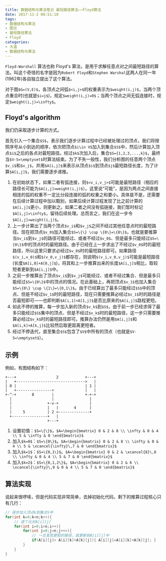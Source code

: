 ```yaml
---
title: 数据结构与算法笔记 最短路径算法——Floyd算法
date: 2017-11-2 08:51:10
tags:
- 数据结构与算法
- 图论 
- 最短路径算法
- Floyd
categories:
- 大道
- 数据结构与算法
---
```


`Floyd-Warshall` 算法也称 Floyd's 算法，是用于求解任意点对之间最短路径的算法。叫这个奇怪的名字是因为`Robert Floyd`和`Stephen Warshal`这两人在同一年(1962年)各自独立提出了这个算法。

对于图`$G=(V,E)$`，各顶点之间弧`$<i,j>$`的权重表示为`$weight(i,j)$`，当两个顶点重合时(也就是`$i=j$`)，规定`$weight(i,j)=0$`；当两个顶点之间无弧连接时，规定`$weight(i,j)=\infty$`。

## Floyd's algorithm

我们仍采取逐步计算的方式。<!-- more -->

首先引入一个集合`$S$`，表示我们逐步计算过程中已经被处理过的顶点，我们将按照序号从小到达的顺序，依次把顶点`$i\in V$`加入到集合`$S$`中，然后计算加入顶点`$i$`之后的各点对最短路径。经过`$k$`次加入后，集合`$S={1,2,3,...,k}$`，最终当`$V-S=\emptyset$`时算法结束。为了不失一般性，我们分析图的任意两个顶点`$v_i$`和`$v_j$`，并用`$A[i,j]$`来表示从顶点`$i$`到顶点`$j$`最短路径长度，为了计算`$A[i,j]$`，我们需要逐步递推。
1. 在初始状态下，如果二者有弧连接，则`$<v_i,v_j>$`可能是最短路径（相应的路径长可能为`$A[i,j]=weight(i,j)$`）。这里说“可能”，是因为两点之间直接相连的弧的权重不一定比分段连接的弧的权重之和要小。具体是不是，还需要在后续计算过程中加以甄别，如果后续计算过程发现了比之前计算的`$A[i,j]$`更小，则更新之。如果二者之间没有弧链接，我们暂时标记`$A[i,j]=\infty$`，留待后续处理。总而言之，我们在这一步令`$A[i,j]=weight(i,j)$`。
2. 上一步计算出了当两个顶点`$v_i$`和`$v_j$`之间不经过其他任意点时的最短路径。现在把顶点`$v_0$`加入集合`$S=\{\} \cup \{0\}=\{0\}$`，也就是要推算当`$v_i$`到`$v_j$`的路径可能经过、或者不经过`$v_0$`、但是最多只能经过`$S=\{0\}$`中的顶点时的最短路径。由于已经在上一步求出了不经过`$v_0$`时的最短路径，所以这里只要求必经过`$v_0$`时的最短路径即可。如果路径`$(v_i,v_0)$`和`$(v_0,v_j)$`都存在，则说明`$(v_i,v_0,v_j)$`可能是最短路径(长度`$A[i,0]+A[0,j]$`)，将其和上一步推算出来的长度`$A[i,j]$`相比，取较短者更新到`$A[i,j]$`中。
3. 之前一步推算出了顶点`$v_i$`到`$v_j$`可能经过、或者不经过集合、但是最多只能经过`$S=\{0\}$`中的顶点的情况。在此基础上，再把顶点`$v_1$`也加入集合`$S=\{0\} \cup \{1\}=\{0,1\}$`。由于已经算出了最多只能经过`$S$`中的顶点、但是不经过`$v_1$`时的最短路径，现在只需要推算必经过`$v_1$`时的路径是否最短即可——也即判断`$A[i,1]+A[1,j]$`是否比原来的`$A[i,j]$`路程更短。
4. 如此不停的推算，每一步加入新的顶点`$v_k$`到`$S$`，由于前一步已经求得了最多只能经过`$S$`集中的顶点、但是不经过`$v_k$`时的最短路径，这一步只需要推算必经过`$v_k$`时的最短路径即可。推算办法仍然是用`$A[i,j]$`和`$A[i,k]+A[k,j]$`比较然后取更距离更短者。
5. 经过不停迭代，直至集合`$S$`包含了`$V$`中所有的顶点（也就是`$V-S=\emptyset$`）。

## 示例


例如，有图结构如下：
```
+---+                  2            +---+
|   +------------------------------->   |
| 0 |                               | 1 |
|   +----------------+              |   |
+-^-+       8        |              +-+-+
  |                  |                |
  |                +-v-+              |
  |                |   |       4      |
  |     5          | 2 <--------------+
  +----------------+   |
                   +---+
```

1. 设置初值：`$S=\{\}$`，`$A=\begin{bmatrix} 0 & 2 & 8 \\ \infty & 0 & 4 \\ 5 & \infty & 0 \end{bmatrix}$`
2. 加入`$k=0$`：`$S=\{0\}$`。`$A=\begin{bmatrix} 0 & 2 & 8 \\ \infty & 0 & 4 \\ 5 & \xcancel{\infty}\,7 & 0 \end{bmatrix}$`
3. 加入`$k=1$`：`$S=\{0,1\}$`。`$A=\begin{bmatrix} 0 & 2 & \xcancel{8}\,6 \\ \infty & 0 & 4 \\ 5 & 7 & 0 \end{bmatrix}$`
4. 加入`$k=2$`：`$S=\{0,1,2\}$`。`$A=\begin{bmatrix} 0 & 2 & 6 \\ \xcancel{\infty}\,9 & 0 & 4 \\ 5 & 7 & 0 \end{bmatrix}$`

## 算法实现

说起来很啰嗦，但是代码实现非常简单，去掉初始化代码，剩下的推算过程核心只有几行：
```c
// 逐步加入顶点k到集合S中
for(int k=0;k<n;k++){
    // 逐个比对A[i][j]
    for(int i=0;i<n;i++){
        for(int j=0;j<n;j++>){
            // 一旦发现更短的路径，就更新到A[i][j]中
            if(A[i][j]> A[i][k]+A[k][j]){ A[i][j]=A[i][k]+A[k][j]; }
        }
    }
}
```
